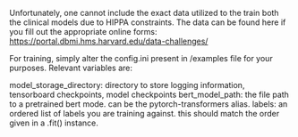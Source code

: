 Unfortunately, one cannot include the exact data utilized to the train both the clinical models due to HIPPA constraints.
The data can be found here if you fill out the appropriate online forms:
https://portal.dbmi.hms.harvard.edu/data-challenges/

For training, simply alter the config.ini present in /examples file for your purposes. Relevant variables are:

model_storage_directory: directory to store logging information, tensorboard checkpoints, model checkpoints
bert_model_path: the file path to a pretrained bert mode. can be the pytorch-transformers alias.
labels: an ordered list of labels you are training against. this should match the order given in a .fit() instance.